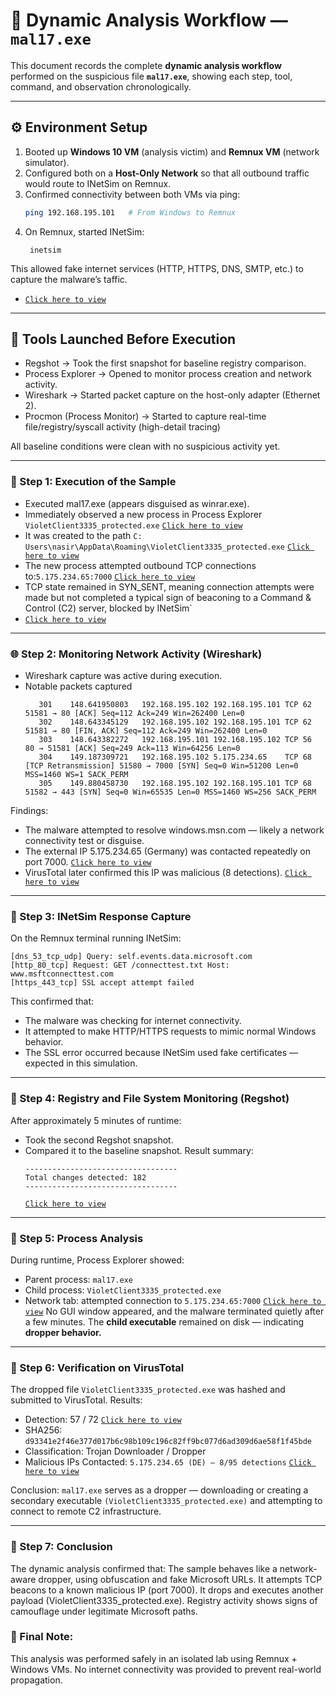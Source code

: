 
# 🧪 Dynamic Analysis Workflow — `mal17.exe`

This document records the complete **dynamic analysis workflow** performed on the suspicious file **`mal17.exe`**, showing each step, tool, command, and observation chronologically.

---

## ⚙️ Environment Setup

1. Booted up **Windows 10 VM** (analysis victim) and **Remnux VM** (network simulator).
2. Configured both on a **Host-Only Network** so that all outbound traffic would route to INetSim on Remnux.
3. Confirmed connectivity between both VMs via ping:
   ```bash
   ping 192.168.195.101   # From Windows to Remnux
4. On Remnux, started INetSim:
   ```
    inetsim
  This allowed fake internet services (HTTP, HTTPS, DNS, SMTP, etc.) to capture the malware’s taffic.

  - [`Click here to view`](../../../assets/images/Malware_Analysis/inetsim.png) 
  ---

  ## 🧰 Tools Launched Before Execution

- Regshot → Took the first snapshot for baseline registry comparison.
- Process Explorer → Opened to monitor process creation and network activity.
- Wireshark → Started packet capture on the host-only adapter (Ethernet 2).
- Procmon (Process Monitor) → Started to capture real-time file/registry/syscall activity (high-detail tracing)
  
All baseline conditions were clean with no suspicious activity yet.

---

### 🚀 Step 1: Execution of the Sample

- Executed mal17.exe (appears disguised as winrar.exe).
- Immediately observed a new process in Process Explorer
`VioletClient3335_protected.exe` [`Click here to view`](../../../assets/images/Malware_Analysis/process.png) 
- It was created to the path `C: Users\nasir\AppData\Roaming\VioletClient3335_protected.exe` [`Click here to view`](../../../assets/images/Malware_Analysis/voipath.png) 
- The new process attempted outbound TCP connections to:`5.175.234.65:7000` [`Click here to view`](../../../assets/images/Malware_Analysis/syn.png) 
- TCP state remained in SYN_SENT, meaning connection attempts were made but not completed a typical sign of beaconing to a Command & Control (C2) server, blocked by INetSim`
- [`Click here to view`](../../../assets/images/Malware_Analysis/syn.png) 
---

### 🌐 Step 2: Monitoring Network Activity (Wireshark)

- Wireshark capture was active during execution.
- Notable packets captured
  ```
     301	148.641950803	192.168.195.102	192.168.195.101	TCP	62	51581 → 80 [ACK] Seq=112 Ack=249 Win=262400 Len=0
     302	148.643345129	192.168.195.102	192.168.195.101	TCP	62	51581 → 80 [FIN, ACK] Seq=112 Ack=249 Win=262400 Len=0
     303	148.643382272	192.168.195.101	192.168.195.102	TCP	56	80 → 51581 [ACK] Seq=249 Ack=113 Win=64256 Len=0
     304	149.187309721	192.168.195.102	5.175.234.65	TCP	68	[TCP Retransmission] 51580 → 7000 [SYN] Seq=0 Win=51200 Len=0 MSS=1460 WS=1 SACK_PERM
     305	149.880458730	192.168.195.102	192.168.195.101	TCP	68	51582 → 443 [SYN] Seq=0 Win=65535 Len=0 MSS=1460 WS=256 SACK_PERM
  ```
Findings:
- The malware attempted to resolve windows.msn.com — likely a network connectivity test or disguise.
- The external IP 5.175.234.65 (Germany) was contacted repeatedly on port 7000. [`Click here to view`](../../../assets/images/Malware_Analysis/fakeIP.png) 
- VirusTotal later confirmed this IP was malicious (8 detections). [`Click here to view`](../../../assets/images/Malware_Analysis/virusIP.png) 

---

### 🧩 Step 3: INetSim Response Capture

On the Remnux terminal running INetSim:
  ```
  [dns_53_tcp_udp] Query: self.events.data.microsoft.com
  [http_80_tcp] Request: GET /connecttest.txt Host: www.msftconnecttest.com
  [https_443_tcp] SSL accept attempt failed
  ```
This confirmed that:
- The malware was checking for internet connectivity.
- It attempted to make HTTP/HTTPS requests to mimic normal Windows behavior.
- The SSL error occurred because INetSim used fake certificates — expected in this simulation.

---

### 🧠 Step 4: Registry and File System Monitoring (Regshot)

After approximately 5 minutes of runtime:
- Took the second Regshot snapshot.
- Compared it to the baseline snapshot.
Result summary:
  ```
  ----------------------------------
  Total changes detected: 182
  ----------------------------------
    ```
  [`Click here to view`](../../../assets/images/Malware_Analysis/regshot1.png) 
 ---


### 🧱 Step 5: Process Analysis

During runtime, Process Explorer showed:
- Parent process: `mal17.exe`
- Child process: `VioletClient3335_protected.exe`
- Network tab: attempted connection to `5.175.234.65:7000` [`Click here to view`](../../../assets/images/Malware_Analysis/syn.png) 
No GUI window appeared, and the malware terminated quietly after a few minutes.
The **child executable** remained on disk — indicating **dropper behavior.**

---

### 🧬 Step 6: Verification on VirusTotal

The dropped file `VioletClient3335_protected.exe` was hashed and submitted to VirusTotal.
Results:
- Detection: 57 / 72 [`Click here to view`](../../../assets/images/Malware_Analysis/VirusTotalHash.png) 
- SHA256: `d93341e2f46e377d017b6c98b109c196c82ff9bc077d6ad309d6ae58f1f45bde`
- Classification: Trojan Downloader / Dropper
- Malicious IPs Contacted:
    `5.175.234.65 (DE) — 8/95 detections` [`Click here to view`](../../../assets/images/Malware_Analysis/virusIP.png) 

 Conclusion:
`mal17.exe` serves as a dropper — downloading or creating a secondary executable `(VioletClient3335_protected.exe)` and attempting to connect to remote C2 infrastructure.

---

### 🧠 Step 7: Conclusion

The dynamic analysis confirmed that:
The sample behaves like a network-aware dropper, using obfuscation and fake Microsoft URLs.
It attempts TCP beacons to a known malicious IP (port 7000).
It drops and executes another payload (VioletClient3335_protected.exe).
Registry activity shows signs of camouflage under legitimate Microsoft paths.


### 🧠 Final Note:
This analysis was performed safely in an isolated lab using Remnux + Windows VMs.
No internet connectivity was provided to prevent real-world propagation.

